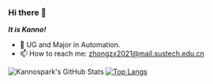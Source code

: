### Hi there 👋

***It is Kanno!***

- 🔭 UG and Major in Automation.
- 📫 How to reach me: zhongzx2021@mail.sustech.edu.cn

<div align="center">

<img align="left" src="https://github-readme-stats.vercel.app/api?username=Kannospark&show_icons=true&theme=dracula" alt="Kannospark's GitHub Stats" />

</div>

[![Top Langs](https://github-readme-stats.vercel.app/api/top-langs/?username=Kannospark&layout=donut-vertical)](https://github.com/Kannospark/github-readme-stats)
